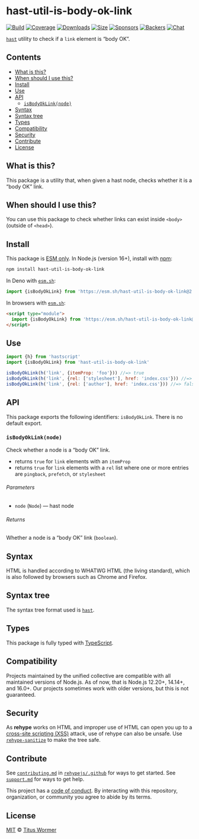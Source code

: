 <!--This file is generated-->

# hast-util-is-body-ok-link

[![Build][build-badge]][build]
[![Coverage][coverage-badge]][coverage]
[![Downloads][downloads-badge]][downloads]
[![Size][size-badge]][size]
[![Sponsors][funding-sponsors-badge]][funding]
[![Backers][funding-backers-badge]][funding]
[![Chat][chat-badge]][chat]

[`hast`][hast] utility to check if a `link` element is “body OK”.

## Contents

*   [What is this?](#what-is-this)
*   [When should I use this?](#when-should-i-use-this)
*   [Install](#install)
*   [Use](#use)
*   [API](#api)
    *   [`isBodyOkLink(node)`](#isbodyoklinknode)
*   [Syntax](#syntax)
*   [Syntax tree](#syntax-tree)
*   [Types](#types)
*   [Compatibility](#compatibility)
*   [Security](#security)
*   [Contribute](#contribute)
*   [License](#license)

## What is this?

This package is a utility that, when given a hast node, checks whether it
is a “body OK” link.

## When should I use this?

You can use this package to check whether links can exist inside `<body>`
(outside of `<head>`).

## Install

This package is [ESM only][esm].
In Node.js (version 16+), install with [npm][]:

```sh
npm install hast-util-is-body-ok-link
```

In Deno with [`esm.sh`][esm-sh]:

```js
import {isBodyOkLink} from 'https://esm.sh/hast-util-is-body-ok-link@2'
```

In browsers with [`esm.sh`][esm-sh]:

```html
<script type="module">
  import {isBodyOkLink} from 'https://esm.sh/hast-util-is-body-ok-link@2?bundle'
</script>
```

## Use

```js
import {h} from 'hastscript'
import {isBodyOkLink} from 'hast-util-is-body-ok-link'

isBodyOkLink(h('link', {itemProp: 'foo'})) //=> true
isBodyOkLink(h('link', {rel: ['stylesheet'], href: 'index.css'})) //=> true
isBodyOkLink(h('link', {rel: ['author'], href: 'index.css'})) //=> false
```

## API

This package exports the following identifiers:
`isBodyOkLink`.
There is no default export.

### `isBodyOkLink(node)`

Check whether a node is a “body OK” link.

*   returns `true` for `link` elements with an `itemProp`
*   returns `true` for `link` elements with a `rel` list where one or more
    entries are `pingback`, `prefetch`, or `stylesheet`

###### Parameters

*   `node` (`Node`) — hast node

###### Returns

Whether a node is a “body OK” link (`boolean`).

## Syntax

HTML is handled according to WHATWG HTML (the living standard), which is also
followed by browsers such as Chrome and Firefox.

## Syntax tree

The syntax tree format used is [`hast`][hast].

## Types

This package is fully typed with [TypeScript][].

## Compatibility

Projects maintained by the unified collective are compatible with all maintained
versions of Node.js.
As of now, that is Node.js 12.20+, 14.14+, and 16.0+.
Our projects sometimes work with older versions, but this is not guaranteed.

## Security

As **rehype** works on HTML and improper use of HTML can open you up to a
[cross-site scripting (XSS)][xss] attack, use of rehype can also be unsafe.
Use [`rehype-sanitize`][rehype-sanitize] to make the tree safe.

## Contribute

See [`contributing.md`][contributing] in [`rehypejs/.github`][health] for ways
to get started.
See [`support.md`][support] for ways to get help.

This project has a [code of conduct][coc].
By interacting with this repository, organization, or community you agree to
abide by its terms.

## License

[MIT][license] © [Titus Wormer][author]

[author]: https://wooorm.com

[build]: https://github.com/rehypejs/rehype-minify/actions

[build-badge]: https://github.com/rehypejs/rehype-minify/workflows/main/badge.svg

[chat]: https://github.com/rehypejs/rehype/discussions

[chat-badge]: https://img.shields.io/badge/chat-discussions-success.svg

[coc]: https://github.com/rehypejs/.github/blob/main/code-of-conduct.md

[contributing]: https://github.com/rehypejs/.github/blob/main/contributing.md

[coverage]: https://codecov.io/github/rehypejs/rehype-minify

[coverage-badge]: https://img.shields.io/codecov/c/github/rehypejs/rehype-minify.svg

[downloads]: https://www.npmjs.com/package/hast-util-is-body-ok-link

[downloads-badge]: https://img.shields.io/npm/dm/hast-util-is-body-ok-link.svg

[esm]: https://gist.github.com/sindresorhus/a39789f98801d908bbc7ff3ecc99d99c

[esm-sh]: https://esm.sh

[funding]: https://opencollective.com/unified

[funding-backers-badge]: https://opencollective.com/unified/backers/badge.svg

[funding-sponsors-badge]: https://opencollective.com/unified/sponsors/badge.svg

[hast]: https://github.com/syntax-tree/hast

[health]: https://github.com/rehypejs/.github

[license]: https://github.com/rehypejs/rehype-minify/blob/main/license

[npm]: https://docs.npmjs.com/cli/install

[rehype-sanitize]: https://github.com/rehypejs/rehype-sanitize

[size]: https://bundlephobia.com/result?p=hast-util-is-body-ok-link

[size-badge]: https://img.shields.io/bundlephobia/minzip/hast-util-is-body-ok-link.svg

[support]: https://github.com/rehypejs/.github/blob/main/support.md

[typescript]: https://www.typescriptlang.org

[xss]: https://en.wikipedia.org/wiki/Cross-site_scripting
